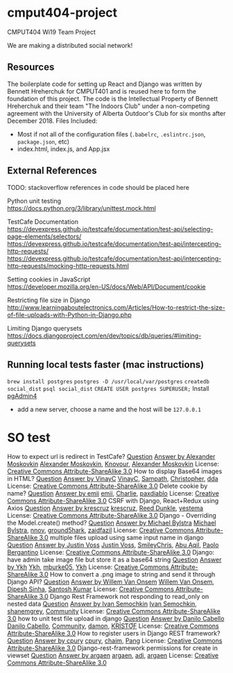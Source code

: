 # cmput404-project
CMPUT404 Wi19 Team Project

We are making a distributed social network!

## Resources
The boilerplate code for setting up React and Django was written by Bennett Hreherchuk for CMPUT401 and is reused here to form the foundation of this project. The code is the Intellectual Property of Bennett Hreherchuk and their team "The Indoors Club" under a non-competing agreement with the University of Alberta Outdoor's Club for six months after December 2018. 
Files Included:
 - Most if not all of the configuration files (`.babelrc`, `.eslintrc.json`, `package.json`, etc)
 - index.html, index.js, and App.jsx

## External References
TODO: stackoverflow references in code should be placed here

Python unit testing  
https://docs.python.org/3/library/unittest.mock.html  

TestCafe Documentation  
https://devexpress.github.io/testcafe/documentation/test-api/selecting-page-elements/selectors/  
https://devexpress.github.io/testcafe/documentation/test-api/intercepting-http-requests/  
https://devexpress.github.io/testcafe/documentation/test-api/intercepting-http-requests/mocking-http-requests.html  

Setting cookies in JavaScript  
https://developer.mozilla.org/en-US/docs/Web/API/Document/cookie  

Restricting file size in Django  
http://www.learningaboutelectronics.com/Articles/How-to-restrict-the-size-of-file-uploads-with-Python-in-Django.php  

Limiting Django querysets  
https://docs.djangoproject.com/en/dev/topics/db/queries/#limiting-querysets  

## Running local tests faster (mac instructions)
`brew install postgres`
`postgres -D /usr/local/var/postgres`
`createdb social_dist`
`psql social_dist`
`CREATE USER postgres SUPERUSER;`
Install [pgAdmin4](https://www.pgadmin.org/download/pgadmin-4-macos/)
 * add a new server, choose a name and the host will be `127.0.0.1`


# SO test


How to expect url is redirect in TestCafe?
  [Question](https://www.stackoverflow.com/questions/44878813/how-to-expect-url-is-redirect-in-testcafe)
  [Answer by Alexander Moskovkin](https://stackoverflow.com/a/44880118)
  [Alexander Moskovkin](https://www.stackoverflow.com/users/7162281/alexander-moskovkin), [Knovour](https://www.stackoverflow.com/users/711221/knovour), [Alexander Moskovkin](https://www.stackoverflow.com/users/7162281/alexander-moskovkin)
  License: [Creative Commons Attribute-ShareAlike 3.0](https://creativecommons.org/licenses/by-sa/3.0/)
How to display Base64 images in HTML?
  [Question](https://www.stackoverflow.com/questions/8499633/how-to-display-base64-images-in-html)
  [Answer by VinayC](https://stackoverflow.com/a/8499716)
  [VinayC](https://www.stackoverflow.com/users/417057/vinayc), [Sampath](https://www.stackoverflow.com/users/1077309/sampath), [Christopher](https://www.stackoverflow.com/users/619734/christopher), [dda](https://www.stackoverflow.com/users/1136195/dda)
  License: [Creative Commons Attribute-ShareAlike 3.0](https://creativecommons.org/licenses/by-sa/3.0/)
Delete cookie by name?
  [Question](https://www.stackoverflow.com/questions/10593013/delete-cookie-by-name)
  [Answer by emii](https://stackoverflow.com/a/23995984)
  [emii](https://www.stackoverflow.com/users/3190005/emii), [Charlie](https://www.stackoverflow.com/users/603986/charlie), [paxdiablo](https://www.stackoverflow.com/users/14860/paxdiablo)
  License: [Creative Commons Attribute-ShareAlike 3.0](https://creativecommons.org/licenses/by-sa/3.0/)
CSRF with Django, React+Redux using Axios
  [Question](https://www.stackoverflow.com/questions/39254562/csrf-with-django-reactredux-using-axios)
  [Answer by krescruz](https://stackoverflow.com/a/48118202)
  [krescruz](https://www.stackoverflow.com/users/3047021/krescruz), [Reed Dunkle](https://www.stackoverflow.com/users/6172657/reed-dunkle), [yestema](https://www.stackoverflow.com/users/2455457/yestema)
  License: [Creative Commons Attribute-ShareAlike 3.0](https://creativecommons.org/licenses/by-sa/3.0/)
Django - Overriding the Model.create() method?
  [Question](https://www.stackoverflow.com/questions/2307943/django-overriding-the-model-create-method)
  [Answer by Michael Bylstra](https://stackoverflow.com/a/12615339)
  [Michael Bylstra](https://www.stackoverflow.com/users/343043/michael-bylstra), [nnov](https://www.stackoverflow.com/users/3453776/nnov), [ground5hark](https://www.stackoverflow.com/users/175098/ground5hark), [zaidfazil](https://www.stackoverflow.com/users/7256228/zaidfazil)
  License: [Creative Commons Attribute-ShareAlike 3.0](https://creativecommons.org/licenses/by-sa/3.0/)
multiple files upload using same input name in django
  [Question](https://www.stackoverflow.com/questions/851336/multiple-files-upload-using-same-input-name-in-django)
  [Answer by Justin Voss](https://stackoverflow.com/a/856126)
  [Justin Voss](https://www.stackoverflow.com/users/5616/justin-voss), [SmileyChris](https://www.stackoverflow.com/users/143280/smileychris), [Abu Aqil](https://www.stackoverflow.com/users/105169/abu-aqil), [Paolo Bergantino](https://www.stackoverflow.com/users/16417/paolo-bergantino)
  License: [Creative Commons Attribute-ShareAlike 3.0](https://creativecommons.org/licenses/by-sa/3.0/)
Django: have admin take image file but store it as a base64 string
  [Question](https://www.stackoverflow.com/questions/44489375/django-have-admin-take-image-file-but-store-it-as-a-base64-string)
  [Answer by Ykh](https://stackoverflow.com/a/44492948)
  [Ykh](https://www.stackoverflow.com/users/6786283/ykh), [mburke05](https://www.stackoverflow.com/users/1492284/mburke05), [Ykh](https://www.stackoverflow.com/users/6786283/ykh)
  License: [Creative Commons Attribute-ShareAlike 3.0](https://creativecommons.org/licenses/by-sa/3.0/)
How to convert a .png image to string and send it through Django API?
  [Question](https://www.stackoverflow.com/questions/52444818/how-to-convert-a-png-image-to-string-and-send-it-through-django-api)
  [Answer by Willem Van Onsem](https://stackoverflow.com/a/52444999)
  [Willem Van Onsem](https://www.stackoverflow.com/users/67579/willem-van-onsem), [Dipesh Sinha](https://www.stackoverflow.com/users/9548616/dipesh-sinha), [Santosh Kumar](https://www.stackoverflow.com/users/939986/santosh-kumar)
  License: [Creative Commons Attribute-ShareAlike 3.0](https://creativecommons.org/licenses/by-sa/3.0/)
Django Rest Framework not responding to read_only on nested data
  [Question](https://www.stackoverflow.com/questions/41248271/django-rest-framework-not-responding-to-read-only-on-nested-data)
  [Answer by Ivan Semochkin](https://stackoverflow.com/a/41261614)
  [Ivan Semochkin](https://www.stackoverflow.com/users/5231877/ivan-semochkin), [shanemgrey](https://www.stackoverflow.com/users/873749/shanemgrey), [Community](https://www.stackoverflow.com/users/-1/community)
  License: [Creative Commons Attribute-ShareAlike 3.0](https://creativecommons.org/licenses/by-sa/3.0/)
how to unit test file upload in django
  [Question](https://www.stackoverflow.com/questions/11170425/how-to-unit-test-file-upload-in-django)
  [Answer by Danilo Cabello](https://stackoverflow.com/a/27345260)
  [Danilo Cabello](https://www.stackoverflow.com/users/157931/danilo-cabello), [Community](https://www.stackoverflow.com/users/-1/community), [damon](https://www.stackoverflow.com/users/1291096/damon), [ƘɌỈSƬƠƑ](https://www.stackoverflow.com/users/3165737/%c6%98%c9%8c%e1%bb%88s%c6%ac%c6%a0%c6%91)
  License: [Creative Commons Attribute-ShareAlike 3.0](https://creativecommons.org/licenses/by-sa/3.0/)
How to register users in Django REST framework?
  [Question](https://www.stackoverflow.com/questions/16857450/how-to-register-users-in-django-rest-framework)
  [Answer by cpury](https://stackoverflow.com/a/29867704)
  [cpury](https://www.stackoverflow.com/users/1257278/cpury), [chaim](https://www.stackoverflow.com/users/788180/chaim), [Pang](https://www.stackoverflow.com/users/1402846/pang)
  License: [Creative Commons Attribute-ShareAlike 3.0](https://creativecommons.org/licenses/by-sa/3.0/)
Django-rest-framework permissions for create in viewset
  [Question](https://www.stackoverflow.com/questions/22760191/django-rest-framework-permissions-for-create-in-viewset)
  [Answer by argaen](https://stackoverflow.com/a/22767325)
  [argaen](https://www.stackoverflow.com/users/3481357/argaen), [adi](https://www.stackoverflow.com/users/1223265/adi), [argaen](https://www.stackoverflow.com/users/3481357/argaen)
  License: [Creative Commons Attribute-ShareAlike 3.0](https://creativecommons.org/licenses/by-sa/3.0/)
